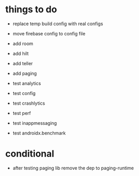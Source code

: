 # things to do
- replace temp build config with real configs
- move firebase config to config file

- add room
- add hilt
- add teller
- add paging
- test analytics
- test config
- test crashlytics
- test perf
- test inappmessaging
- test androidx.benchmark

# conditional
- after testing paging lib remove the dep to paging-runtime
